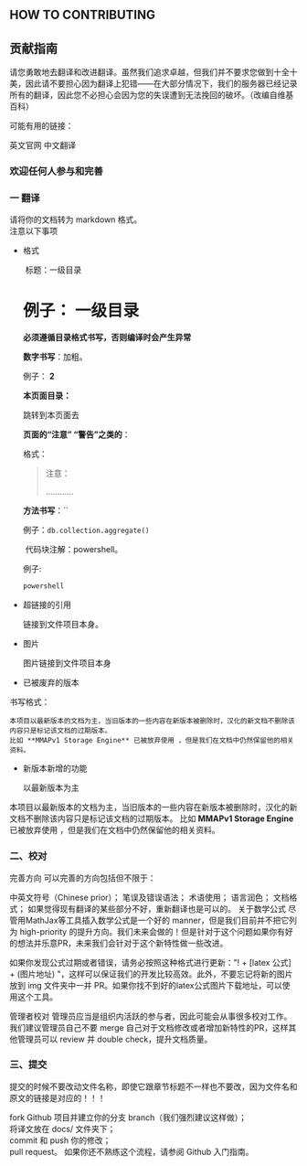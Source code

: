 ##  HOW  TO  CONTRIBUTING

## 贡献指南
请您勇敢地去翻译和改进翻译。虽然我们追求卓越，但我们并不要求您做到十全十美，因此请不要担心因为翻译上犯错——在大部分情况下，我们的服务器已经记录所有的翻译，因此您不必担心会因为您的失误遭到无法挽回的破坏。（改编自维基百科）

可能有用的链接：

英文官网
中文翻译
### 欢迎任何人参与和完善

### 一 翻译
请将你的文档转为 markdown  格式。  
注意以下事项  
  * 格式

    ​	标题：一级目录

    # 例子：  一级目录

    **必须遵循目录格式书写，否则编译时会产生异常**

    **数字书写**：加粗。 

    例子： **2**

    

    **本页面目录：**

    跳转到本页面去

    

    **页面的“注意” “警告”之类的**：

    格式：

    >注意：
    >
    >............

    

    

    **方法书写**：\``

    例子：`db.collection.aggregate()`

    

    ​	代码块注解：powershell。  

    例子:

    ```powershell
    powershell
    ```

  * 超链接的引用

    链接到文件项目本身。

  * 图片

    图片链接到文件项目本身

  * 已被废弃的版本

书写格式：

```
本项目以最新版本的文档为主，当旧版本的一些内容在新版本被删除时，汉化的新文档不删除该内容只是标记该文档的过期版本。
比如 **MMAPv1 Storage Engine** 已被放弃使用 ，但是我们在文档中仍然保留他的相关资料。
```

  * 新版本新增的功能

    以最新版本为主

本项目以最新版本的文档为主，当旧版本的一些内容在新版本被删除时，汉化的新文档不删除该内容只是标记该文档的过期版本。
比如 **MMAPv1 Storage Engine** 已被放弃使用 ，但是我们在文档中仍然保留他的相关资料。



### 二、校对
完善方向
可以完善的方向包括但不限于：

中英文符号（Chinese prior）；
笔误及错误语法；
术语使用；
语言润色；
文档格式；
如果觉得现有翻译的某些部分不好，重新翻译也是可以的。
关于数学公式
尽管用MathJax等工具插入数学公式是一个好的 manner，但是我们目前并不把它列为 high-priority 的提升方向。我们未来会做的！但是针对于这个问题如果你有好的想法并乐意PR，未来我们会针对于这个新特性做一些改进。

如果你发现公式过期或者错误，请务必按照这种格式进行更新："! + [latex 公式] + (图片地址) "，这样可以保证我们的开发比较高效。此外，不要忘记将新的图片放到 img 文件夹中一并 PR。如果你找不到好的latex公式图片下载地址，可以使用这个工具。

管理者校对
管理员应当是组织内活跃的参与者，因此可能会从事很多校对工作。我们建议管理员自己不要 merge 自己对于文档修改或者增加新特性的PR，这样其他管理员可以 review 并 double check，提升文档质量。

### 三、提交
提交的时候不要改动文件名称，即使它跟章节标题不一样也不要改，因为文件名和原文的链接是对应的！！！

fork Github 项目并建立你的分支 branch（我们强烈建议这样做）；  
将译文放在 docs/  文件夹下；  
commit 和 push 你的修改；  
pull request。
如果你还不熟练这个流程，请参阅 Github 入门指南。
